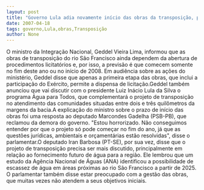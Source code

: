 ```yaml
---
layout: post
title: "Governo Lula adia novamente início das obras da transposição, para 2008. Paraíba protesta"
date: 2007-04-18
tags: governo,Lula,obras,Transposição
author: None
---
```

O ministro da Integração Nacional, Geddel Vieira Lima, informou que as obras de transposição do rio São Francisco ainda dependem da abertura de procedimentos licitatórios e, por isso, a previsão é que comecem somente no fim deste ano ou no início de 2008. Em audiência sobre as ações do ministério, Geddel disse que apenas a primeira etapa das obras, que inclui a participação do Exército, permite a dispensa de licitação.Geddel também anunciou que vai discutir com o presidente Luiz Inácio Lula da Silva o programa Água para Todos, que complementará o projeto de transposição no atendimento das comunidades situadas entre dois e três quilômetros da margens da bacia.A explicação do ministro sobre o prazo de início das obras foi uma resposta ao deputado Marcondes Gadelha (PSB-PB), que reclamou da demora do governo. \"Estou horrorizado. Não conseguimos entender por que o projeto só pode começar no fim do ano, já que as questões jurídicas, ambientais e orçamentárias estão resolvidas\", disse o parlamentar.O deputado Iran Barbosa (PT-SE), por sua vez, disse que o projeto de transposição precisa ser mais discutido, principalmente em relação ao fornecimento futuro de água para a região. Ele lembrou que um estudo da Agência Nacional de Águas (ANA) identificou a possibilidade de escassez de água em áreas próximas ao rio São Francisco a partir de 2025. O parlamentar também disse estar preocupado com a gestão das obras, que muitas vezes não atendem a seus objetivos iniciais. 
